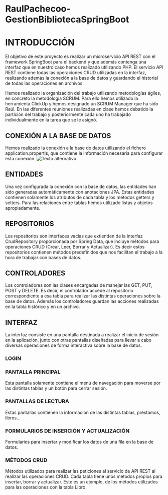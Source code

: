 # RaulPachecoo-GestionBibliotecaSpringBoot

# **INTRODUCCIÓN**
El objetivo de este proyecto es realizar un microservicio API REST con el framework SpringBoot para el backend y que además contenga una interfaz que en nuestro caso hemos realizado utilizando PHP. El servicio API REST contiene todas las operaciones CRUD utilizadas en la interfaz, realizando además la conexión a la base de datos y guardando el historial de todas las operaciones en archivos.

Hemos realizado la organización del trabajo utilizando metodologías ágiles, en concreto la metodología SCRUM. Para ello hemos utilizado la herramienta ClickUp y hemos designado un SCRUM Manager que ha sido Raúl. En las diferentes reuniones realizadas en clase hemos debatido la partición del trabajo y posteriormente cada uno ha trabajado individualmente en la tarea que se le asignó.
## **CONEXIÓN A LA BASE DE DATOS**
Hemos realizado la conexión a la base de datos utilizando el fichero application.propertis, que contiene la información necesaria para configurar esta conexión.
![Texto alternativo](https://files.catbox.moe/v1z0vp.png)
## **ENTIDADES**
Una vez configurada la conexión con la base de datos, las entidades han sido generadas automáticamente con anotaciones JPA. Estas entidades contienen solamente los atributos de cada tabla y los métodos getters y setters. Para las relaciones entre tablas hemos utilizado listas y objetos apropiadamente.
## **REPOSITORIOS**
Los repositorios son interfaces vacías que extienden de la interfaz CrudRepository proporcionada por Spring Data, que incluye métodos para operaciones CRUD (Crear, Leer, Borrar y Actualizar). Es decir estos repositorios contienen métodos predefinidos que nos facilitan el trabajo a la hora de trabajar con bases de datos.
## **CONTROLADORES**
Los controladores son las clases encargadas de manejar las GET, PUT, POST y DELETE. Es decir, el controlador accede al repositorio correspondiente a esa tabla para realizar las distintas operaciones sobre la base de datos. Además los controladores guardan las acciones realizadas en la tabla histórico y en un archivo.
## **INTERFAZ**
La interfaz consiste en una pantalla destinada a realizar el inicio de sesión en la aplicación, junto con otras pantallas diseñadas para llevar a cabo diversas operaciones de forma interactiva sobre la base de datos.
### **LOGIN**

### **PANTALLA PRINCIPAL**
Esta pantalla solamente contiene el menú de navegación para moverse por las distintas tablas y un botón para cerrar sesión.
### **PANTALLAS DE LECTURA**
Estas pantallas contienen la información de las distintas tablas, préstamos, libros…
### **FORMULARIOS DE INSERCIÓN Y ACTUALIZACIÓN**
Formularios para insertar y modificar los datos de una fila en la base de datos.
### **MÉTODOS CRUD**
Métodos utilizados para realizar las peticiones al servicio de API REST al realizar las operaciones CRUD. Cada tabla tiene unos métodos propios para insertar, borrar y actualizar. Este es un ejemplo, de los métodos utilizados para las operaciones con la tabla Libro.

